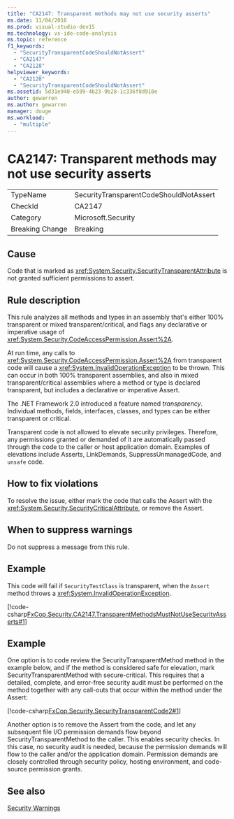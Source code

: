 ```yaml
---
title: "CA2147: Transparent methods may not use security asserts"
ms.date: 11/04/2016
ms.prod: visual-studio-dev15
ms.technology: vs-ide-code-analysis
ms.topic: reference
f1_keywords:
  - "SecurityTransparentCodeShouldNotAssert"
  - "CA2147"
  - "CA2128"
helpviewer_keywords:
  - "CA2128"
  - "SecurityTransparentCodeShouldNotAssert"
ms.assetid: 5d31e940-e599-4b23-9b28-1c336f8d910e
author: gewarren
ms.author: gewarren
manager: douge
ms.workload:
  - "multiple"
---
```

# CA2147: Transparent methods may not use security asserts

|||
|-|-|
|TypeName|SecurityTransparentCodeShouldNotAssert|
|CheckId|CA2147|
|Category|Microsoft.Security|
|Breaking Change|Breaking|

## Cause
 Code that is marked as <xref:System.Security.SecurityTransparentAttribute> is not granted sufficient permissions to assert.

## Rule description
 This rule analyzes all methods and types in an assembly that's either 100% transparent or mixed transparent/critical, and flags any declarative or imperative usage of <xref:System.Security.CodeAccessPermission.Assert%2A>.

 At run time, any calls to <xref:System.Security.CodeAccessPermission.Assert%2A> from transparent code will cause a <xref:System.InvalidOperationException> to be thrown. This can occur in both 100% transparent assemblies, and also in mixed transparent/critical assemblies where a method or type is declared transparent, but includes a declarative or imperative Assert.

 The .NET Framework 2.0 introduced a feature named *transparency*. Individual methods, fields, interfaces, classes, and types can be either transparent or critical.

 Transparent code is not allowed to elevate security privileges. Therefore, any permissions granted or demanded of it are automatically passed through the code to the caller or host application domain. Examples of elevations include Asserts, LinkDemands, SuppressUnmanagedCode, and `unsafe` code.

## How to fix violations
 To resolve the issue, either mark the code that calls the Assert with the <xref:System.Security.SecurityCriticalAttribute>, or remove the Assert.

## When to suppress warnings
 Do not suppress a message from this rule.

## Example
 This code will fail if `SecurityTestClass` is transparent, when the `Assert` method throws a <xref:System.InvalidOperationException>.

 [!code-csharp[FxCop.Security.CA2147.TransparentMethodsMustNotUseSecurityAsserts#1](../code-quality/codesnippet/CSharp/ca2147-transparent-methods-may-not-use-security-asserts_1.cs)]

## Example
 One option is to code review the SecurityTransparentMethod method in the example below, and if the method is considered safe for elevation, mark SecurityTransparentMethod with secure-critical. This requires that a detailed, complete, and error-free security audit must be performed on the method together with any call-outs that occur within the method under the Assert:

 [!code-csharp[FxCop.Security.SecurityTransparentCode2#1](../code-quality/codesnippet/CSharp/ca2147-transparent-methods-may-not-use-security-asserts_2.cs)]

 Another option is to remove the Assert from the code, and let any subsequent file I/O permission demands flow beyond SecurityTransparentMethod to the caller. This enables security checks. In this case, no security audit is needed, because the permission demands will flow to the caller and/or the application domain. Permission demands are closely controlled through security policy, hosting environment, and code-source permission grants.

## See also
 [Security Warnings](../code-quality/security-warnings.md)